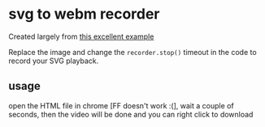 # svg to webm recorder

Created largely from [this excellent example](http://mozdevs.github.io/MediaRecorder-examples/record-canvas-to-video.html)

Replace the image and change the `recorder.stop()` timeout in the code to record your SVG playback.

## usage

open the HTML file in chrome [FF doesn't work :(], wait a couple of seconds, then the video will be done and you can right click to download
